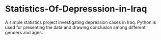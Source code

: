 # Statistics-Of-Depresssion-in-Iraq
A simple statistics project investigating depression cases in Iraq.
Python is used for presenting the data and drawing conclusion among different genders and ages.
